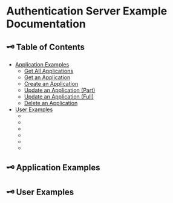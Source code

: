 # Authentication Server Example Documentation

## 🗝 Table of Contents
-   [Application Examples](#🗝-application-examples)
    -   [Get All Applications](#get-all-applications)
    -   [Get an Application](#get-an-application)
    -   [Create an Application](#create-an-application)
    -   [Update an Application (Part)](#update-an-application-(part))
    -   [Update an Application (Full)](#update-an-application-(full))
    -   [Delete an Application](#delete-an-application)
-   [User Examples](#🗝-user-examples)
    -   [](#)
    -   [](#)
    -   [](#)
    -   [](#)
    -   [](#)
    -   [](#)

## 🗝 Application Examples



## 🗝 User Examples
